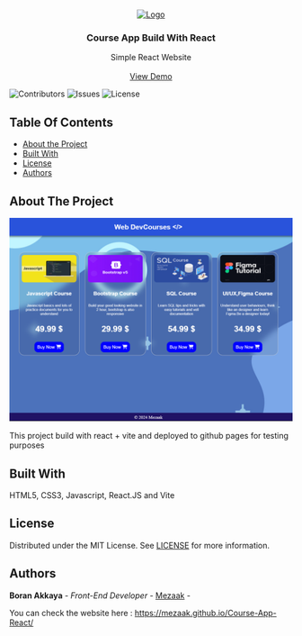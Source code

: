 <br/>
<p align="center">
  <a href="https://github.com/Mezaak/Course-App-React">
    <img src="https://upload.wikimedia.org/wikipedia/commons/thumb/a/a7/React-icon.svg/2300px-React-icon.svg.png" alt="Logo" width="80" height="80">
  </a>

  <h3 align="center">Course App Build With React</h3>

  <p align="center">
    Simple React Website
    <br/>
    <br/>
    <a href="https://mezaak.github.io/Course-App-React/">View Demo</a>
    
  </p>
</p>

![Contributors](https://img.shields.io/github/contributors/Mezaak/Course-App-React?color=dark-green) ![Issues](https://img.shields.io/github/issues/Mezaak/Course-App-React) ![License](https://img.shields.io/github/license/Mezaak/Course-App-React) 

## Table Of Contents

* [About the Project](#about-the-project)
* [Built With](#built-with)
* [License](#license)
* [Authors](#authors)


## About The Project

![Screen Shot](https://raw.githubusercontent.com/Mezaak/Course-App-React/main/demo.png)

This project build with react + vite and deployed to github pages for testing purposes


## Built With

HTML5, CSS3, Javascript, React.JS and Vite

## License

Distributed under the MIT License. See [LICENSE](https://github.com/Mezaak/Course-App-React/blob/main/LICENSE.md) for more information.

## Authors

 **Boran Akkaya** - *Front-End Developer* - [Mezaak](https://github.com/Mezaak) -


 You can check the website here : https://mezaak.github.io/Course-App-React/




